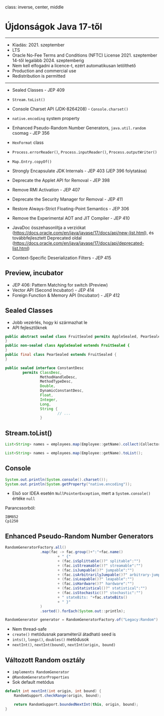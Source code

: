 class: inverse, center, middle

# Újdonságok Java 17-től

---

* Kiadás: 2021. szeptember
* LTS
* Oracle No-Fee Terms and Conditions (NFTC) License 2021. szeptember 14-től legalább 2024. szeptemberig
* Nem kell elfogadni a licence-t, ezért automatikusan letölthető
* Production and commercial use
* Redistribution is permitted 

---

* Sealed Classes - JEP 409
* `Stream.toList()`
* Console Charset API (JDK-8264208) - `Console.charset()`
* `native.encoding` system property
* Enhanced Pseudo-Random Number Generators, `java.util.random` csomag - JEP 356
* `HexFormat` class
* `Process.errorReader()`, `Process.inputReader()`, `Process.outputWriter()`
* `Map.Entry.copyOf()`
* Strongly Encapsulate JDK Internals - JEP 403 (JEP 396 folytatása)
* Deprecate the Applet API for Removal - JEP 398
* Remove RMI Activation - JEP 407
* Deprecate the Security Manager for Removal - JEP 411
* Restore Always-Strict Floating-Point Semantics - JEP 306
* Remove the Experimental AOT and JIT Compiler - JEP 410
* JavaDoc összehasonlítja a verziókat (https://docs.oracle.com/en/java/javase/17/docs/api/new-list.html),
 és továbbfejlesztett Deprecated oldal (https://docs.oracle.com/en/java/javase/17/docs/api/deprecated-list.html)

* Context-Specific Deserialization Filters - JEP 415

## Preview, incubator

* JEP 406: Pattern Matching for switch (Preview)
* Vector API (Second Incubator) - JEP 414
* Foreign Function & Memory API (Incubator) - JEP 412

## Sealed Classes

* Jobb vezérlés, hogy ki származhat le
* API fejlesztőknek

```java
public abstract sealed class FruitSealed permits AppleSealed, PearSealed {
}
public non-sealed class AppleSealed extends FruitSealed {
}
public final class PearSealed extends FruitSealed {
}
```


```java
public sealed interface ConstantDesc
        permits ClassDesc,
                MethodHandleDesc,
                MethodTypeDesc,
                Double,
                DynamicConstantDesc,
                Float,
                Integer,
                Long,
                String {
                        // ...
                }                        
```

## Stream.toList()

```java
List<String> names = employees.map(Employee::getName).collect(Collectors.toList());
```

```java
List<String> names = employees.map(Employee::getName).toList();
```

## Console

```java
System.out.println(System.console().charset());
System.out.println(System.getProperty("native.encoding"));
```

* Első sor IDEA esetén `NullPointerException`, mert a `System.console()` értéke `null`

Parancssorból:

```plaintext
IBM852
Cp1250 
```

## Enhanced Pseudo-Random Number Generators

```java
RandomGeneratorFactory.all()
                .map(fac -> fac.group()+":"+fac.name()
                        + " {"
                        + (fac.isSplittable()?" splitable":"")
                        + (fac.isStreamable()?" streamable":"")
                        + (fac.isJumpable()?" jumpable":"")
                        + (fac.isArbitrarilyJumpable()?" arbitrary-jumpable":"")
                        + (fac.isLeapable()?" leapable":"")
                        + (fac.isHardware()?" hardware":"")
                        + (fac.isStatistical()?" statistical":"")
                        + (fac.isStochastic()?" stochastic":"")
                        + " stateBits: "+fac.stateBits()
                        + " }"
                )
                .sorted().forEach(System.out::println);
```


```java
RandomGenerator generator = RandomGeneratorFactory.of("Legacy:Random").create();
```

* Nem thread-safe
* `create()` metódusnak paraméterül átadható seed is
* `ints()`, `longs()`, `doubles()` metódusok
* `nextInt()`, `nextInt(bound)`, `nextInt(origin, bound)`

## Változott Random osztály

* `implements RandomGenerator`
* `@RandomGeneratorProperties`
* Sok default metódus

```java
default int nextInt(int origin, int bound) {
    RandomSupport.checkRange(origin, bound);

    return RandomSupport.boundedNextInt(this, origin, bound);
}
```